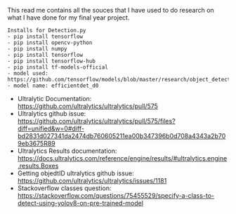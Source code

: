 This read me contains all the souces that I have used to do research on what I have done for my final year project.

    Installs for Detection.py
    - pip install tensorflow
    - pip install opencv-python
    - pip install numpy
    - pip install tensorflow 
    - pip install tensorflow-hub
    - pip install tf-models-official
    - model used: https://github.com/tensorflow/models/blob/master/research/object_detection/g3doc/tf2_detection_zoo.md
    - model name: efficientdet_d0


 - Ultralytic Documentation: https://github.com/ultralytics/ultralytics/pull/575
 - Ultralytics github issue: https://github.com/ultralytics/ultralytics/pull/575/files?diff=unified&w=0#diff-bd2831d027341da2474db760605211ea00b347396b0d708a4343a2b709eb3675R89
 - Ultralytics Results documentation: https://docs.ultralytics.com/reference/engine/results/#ultralytics.engine.results.Boxes
 - Getting objedtID ultralytics github issue: https://github.com/ultralytics/ultralytics/issues/1181
 - Stackoverflow classes question: https://stackoverflow.com/questions/75455529/specify-a-class-to-detect-using-yolov8-on-pre-trained-model
